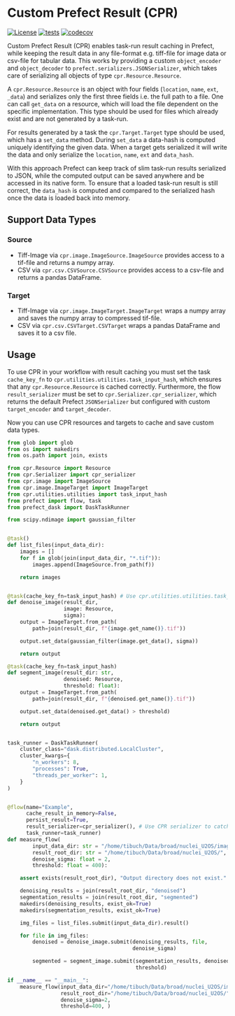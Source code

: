 # Custom Prefect Result (CPR)
[![License](https://img.shields.io/badge/License-BSD_3--Clause-blue.svg)](https://opensource.org/licenses/BSD-3-Clause)
[![tests](https://github.com/fmi-faim/custom-prefect-result/workflows/tests/badge.svg)](https://github.com/fmi-faim/custom-prefect-result/actions)
[![codecov](https://codecov.io/gh/fmi-faim/custom-prefect-result/branch/main/graph/badge.svg)](https://codecov.io/gh/fmi-faim/custom-prefect-result)

Custom Prefect Result (CPR) enables task-run result caching in Prefect, while keeping the result data in any file-format e.g. tiff-file for image data or csv-file for tabular data.
This works by providing a custom `object_encoder` and `object_decoder` to `prefect.serializers.JSONSerializer`, which takes care of serializing all objects of type `cpr.Resource.Resource`.

A `cpr.Resource.Resource` is an object with four fields (`location`, `name`, `ext`, `_data`) and serializes only the first three fields i.e. the full path to a file.
One can call `get_data` on a resource, which will load the file dependent on the specific implementation.
This type should be used for files which already exist and are not generated by a task-run.

For results generated by a task the `cpr.Target.Target` type should be used, which has a `set_data` method.
During `set_data` a data-hash is computed uniquely identifying the given data.
When a target gets serialized it will write the data and only serialize the `location`, `name`, `ext` and `data_hash`.

With this approach Prefect can keep track of slim task-run results serialized to JSON, while the computed output can be saved anywhere and be accessed in its native form.
To ensure that a loaded task-run result is still correct, the `data_hash` is computed and compared to the serialized hash once the data is loaded back into memory.

## Support Data Types
### Source
* Tiff-Image via `cpr.image.ImageSource.ImageSource` provides access to a tif-file and returns a numpy array.
* CSV via `cpr.csv.CSVSource.CSVSource` provides access to a csv-file and returns a pandas DataFrame.

### Target
* Tiff-Image via `cpr.image.ImageTarget.ImageTarget` wraps a numpy array and saves the numpy array to compressed tif-file.
* CSV via `cpr.csv.CSVTarget.CSVTarget` wraps a pandas DataFrame and saves it to a csv file.

## Usage
To use CPR in your workflow with result caching you must set the task `cache_key_fn` to `cpr.utilities.utilities.task_input_hash`, which ensures that any `cpr.Resource.Resource` is cached correctly.
Furthermore, the flow `result_serializer` must be set to `cpr.Serializer.cpr_serializer`, which returns the default Prefect `JSONSerializer` but configured with custom `target_encoder` and `target_decoder`.

Now you can use CPR resources and targets to cache and save custom data types.

```python
from glob import glob
from os import makedirs
from os.path import join, exists

from cpr.Resource import Resource
from cpr.Serializer import cpr_serializer
from cpr.image import ImageSource
from cpr.image.ImageTarget import ImageTarget
from cpr.utilities.utilities import task_input_hash
from prefect import flow, task
from prefect_dask import DaskTaskRunner

from scipy.ndimage import gaussian_filter


@task()
def list_files(input_data_dir):
    images = []
    for f in glob(join(input_data_dir, "*.tif")):
        images.append(ImageSource.from_path(f))

    return images


@task(cache_key_fn=task_input_hash) # Use cpr.utilities.utilities.task_input_hash to hash cpr.Resource.Resource input parameters correctly
def denoise_image(result_dir,
                  image: Resource,
                  sigma):
    output = ImageTarget.from_path(
        path=join(result_dir, f"{image.get_name()}.tif"))

    output.set_data(gaussian_filter(image.get_data(), sigma))

    return output

@task(cache_key_fn=task_input_hash)
def segment_image(result_dir: str,
                  denoised: Resource,
                  threshold: float):
    output = ImageTarget.from_path(
        path=join(result_dir, f"{denoised.get_name()}.tif"))

    output.set_data(denoised.get_data() > threshold)

    return output


task_runner = DaskTaskRunner(
    cluster_class="dask.distributed.LocalCluster",
    cluster_kwargs={
        "n_workers": 8,
        "processes": True,
        "threads_per_worker": 1,
    }
)


@flow(name="Example",
      cache_result_in_memory=False,
      persist_result=True,
      result_serializer=cpr_serializer(), # Use CPR serializer to catch cpr.Resource.Resource objects.
      task_runner=task_runner)
def measure_flow(
        input_data_dir: str = "/home/tibuch/Data/broad/nuclei_U2OS/images/",
        result_root_dir: str = "/home/tibuch/Data/broad/nuclei_U2OS/",
        denoise_sigma: float = 2,
        threshold: float = 400):

    assert exists(result_root_dir), "Output directory does not exist."

    denoising_results = join(result_root_dir, "denoised")
    segmentation_results = join(result_root_dir, "segmented")
    makedirs(denoising_results, exist_ok=True)
    makedirs(segmentation_results, exist_ok=True)

    img_files = list_files.submit(input_data_dir).result()

    for file in img_files:
        denoised = denoise_image.submit(denoising_results, file,
                                        denoise_sigma)

        segmented = segment_image.submit(segmentation_results, denoised,
                                         threshold)

if __name__ == "__main__":
    measure_flow(input_data_dir="/home/tibuch/Data/broad/nuclei_U2OS/images/",
                 result_root_dir="/home/tibuch/Data/broad/nuclei_U2OS/",
                 denoise_sigma=2,
                 threshold=400, )
```
